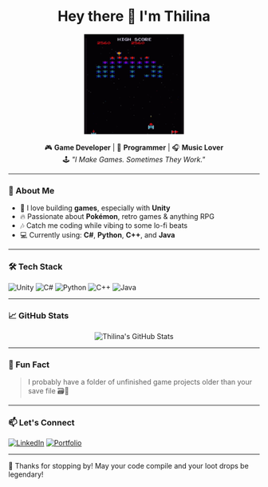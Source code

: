 <h1 align="center">Hey there 👋 I'm Thilina</h1>

<p align="center">
  <img src="galaxy.gif" width="200" alt="Game GIF"/>
</p>

<p align="center">
  🎮 <strong>Game Developer</strong> | 🧠 <strong>Programmer</strong> | 🎧 <strong>Music Lover</strong><br>
  🕹️ <em>"I Make Games. Sometimes They Work."</em>
</p>

---

### 🚀 About Me

- 🧩 I love building **games**, especially with **Unity**  
- 🔥 Passionate about **Pokémon**, retro games & anything RPG  
- 🎶 Catch me coding while vibing to some lo-fi beats  
- 💻 Currently using: **C#**, **Python**, **C++**, and **Java**

---

### 🛠️ Tech Stack

![Unity](https://img.shields.io/badge/-Unity-100000?style=for-the-badge&logo=unity&logoColor=white)
![C#](https://img.shields.io/badge/-C%23-239120?style=for-the-badge&logo=c-sharp&logoColor=white)
![Python](https://img.shields.io/badge/-Python-3776AB?style=for-the-badge&logo=python&logoColor=white)
![C++](https://img.shields.io/badge/-C++-00599C?style=for-the-badge&logo=c%2b%2b&logoColor=white)
![Java](https://img.shields.io/badge/-Java-007396?style=for-the-badge&logo=java&logoColor=white)

---

### 📈 GitHub Stats

<p align="center">
  <img src="https://github-readme-stats.vercel.app/api?username=thilina27&show_icons=true&theme=tokyonight&include_all_commits=true&count_private=true" alt="Thilina's GitHub Stats" />
</p>

---

### 🎯 Fun Fact
> I probably have a folder of unfinished game projects older than your save file 🗃️🐉

---

### 📫 Let's Connect

[![LinkedIn](https://img.shields.io/badge/-LinkedIn-0A66C2?style=for-the-badge&logo=linkedin&logoColor=white)](https://www.linkedin.com/in/thilina27/)
[![Portfolio](https://img.shields.io/badge/-Portfolio-FF5722?style=for-the-badge&logo=google-chrome&logoColor=white)](https://www.thilinamadhusanka.com/)

---

🧙 Thanks for stopping by! May your code compile and your loot drops be legendary!


